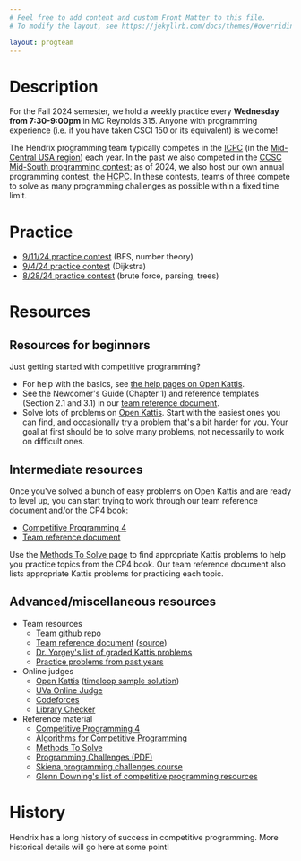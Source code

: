 ```yaml
---
# Feel free to add content and custom Front Matter to this file.
# To modify the layout, see https://jekyllrb.com/docs/themes/#overriding-theme-defaults

layout: progteam
---
```


# <a name="description">Description</a>

For the Fall 2024 semester, we hold a weekly practice every
**Wednesday from 7:30-9:00pm** in MC Reynolds 315. Anyone with programming
experience (i.e. if you have taken CSCI 150 or its equivalent) is
welcome!

The Hendrix programming team typically competes in the
[ICPC](https://icpc.global/) (in the [Mid-Central USA
region](https://icpc.global/regionals/finder/Mid-Central-USA-2024))
each year.  In the past we also competed in the [CCSC Mid-South
programming
contest](http://www.ccsc-ms.org/index.php?page=contest&sub=info); as
of 2024, we also host our own annual programming contest, the
[HCPC](https://hendrix-cs.github.io/hcpc/).  In these contests, teams
of three compete to solve as many programming challenges as possible
within a fixed time limit.

# <a name="practice">Practice</a>

- [9/11/24 practice contest](https://open.kattis.com/contests/ua7xx7) (BFS, number theory)
- [9/4/24 practice contest](https://open.kattis.com/contests/qxbsmt) (Dijkstra)
- [8/28/24 practice contest](https://open.kattis.com/contests/u43r4a) (brute force, parsing, trees)

# <a name="resources">Resources</a>

## Resources for beginners

Just getting started with competitive programming?

* For help with the basics, see [the help pages on Open
  Kattis](https://support.kattis.com/support/home).
* See the Newcomer's Guide (Chapter 1) and reference templates
  (Section 2.1 and 3.1) in our [team reference document](https://raw.githubusercontent.com/Hendrix-CS/programming-team/master/reference/Hendrix-comprog-reference.pdf).
* Solve lots of problems on [Open Kattis](https://open.kattis.com/).
  Start with the easiest ones you can find, and occasionally try a
  problem that's a bit harder for you.  Your goal at first should be
  to solve many problems, not necessarily to work on difficult ones.

## Intermediate resources

Once you've solved a bunch of easy problems on Open Kattis and are
ready to level up, you can start trying to work through our team
reference document and/or the CP4 book:

* [Competitive Programming 4](https://cpbook.net/)
* [Team reference document](https://raw.githubusercontent.com/Hendrix-CS/programming-team/master/reference/Hendrix-comprog-reference.pdf)

Use the [Methods To Solve page](https://cpbook.net/methodstosolve) to
find appropriate Kattis problems to help you practice topics from the
CP4 book.  Our team reference document also lists appropriate Kattis
problems for practicing each topic.

## Advanced/miscellaneous resources

* Team resources
    * [Team github repo](https://github.com/Hendrix-CS/programming-team)
    * [Team reference
      document](https://raw.githubusercontent.com/Hendrix-CS/programming-team/master/reference/Hendrix-comprog-reference.pdf) ([source](https://github.com/Hendrix-CS/programming-team/tree/master/reference))
    * [Dr. Yorgey's list of graded Kattis problems](http://ozark.hendrix.edu/~yorgey/kattis.html)
    * [Practice problems from past years](/programming-team-old.html)
* Online judges
    * [Open Kattis](https://open.kattis.com/) ([timeloop sample solution](misc/Timeloop.java))
    * [UVa Online Judge](https://uva.onlinejudge.org/)
    * [Codeforces](http://codeforces.com/)
    * [Library Checker](https://judge.yosupo.jp/)
* Reference material
    * [Competitive Programming 4](https://cpbook.net/)
    * [Algorithms for Competitive Programming](http://cp-algorithms.com)
    * [Methods To Solve](https://cpbook.net/methodstosolve)
    * [Programming Challenges (PDF)](http://citeseerx.ist.psu.edu/viewdoc/download?doi=10.1.1.173.8499&rep=rep1&type=pdf)
    * [Skiena programming challenges course](http://www3.cs.stonybrook.edu/~skiena/392/)
    * [Glenn Downing's list of competitive programming
      resources](https://www.cs.utexas.edu/users/downing/cs104c/Resources.html)

# <a name="history">History</a>

Hendrix has a long history of success in competitive programming.
More historical details will go here at some point!
